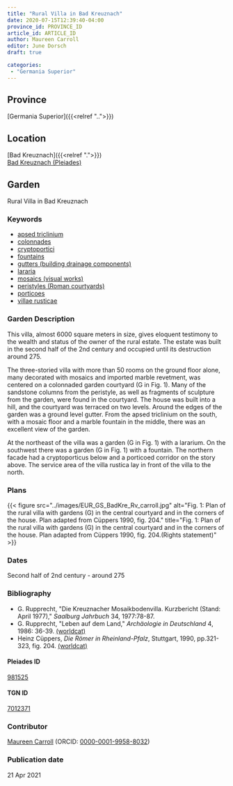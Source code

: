 ```yaml
---
title: "Rural Villa in Bad Kreuznach"
date: 2020-07-15T12:39:40-04:00
province_id: PROVINCE_ID
article_id: ARTICLE_ID
author: Maureen Carroll
editor: June Dorsch
draft: true

categories:
 - "Germania Superior"
---
```


## Province

[Germania Superior]({{<relref "..">}})  

<!--### Province Description-->

<!-- DESCRIPTION -->


## Location

[Bad Kreuznach]({{<relref ".">}}) \
[Bad Kreuznach (Pleiades)](https://pleiades.stoa.org/places/981525)

<!--### Location Description-->

<!-- LEAVE THIS BLANK FOR NOW -->

<!--## Sublocation-->

<!--
[AREA WITHIN LOCATION, LIKE “PALATINE HILL”](GEOREFERENCE LINK)
A sublocation is any area larger than an individual garden, but located within a location. I would always try to include a link to a controlled vocabulary here if possible. This ID may well be different from the Garden ID, e.g., Pompeii versus a Garden in one of the houses which has its own Pleiades ID.
-->

<!--### Sublocation Description-->

<!-- DESCRIPTION -->

## Garden

Rural Villa in Bad Kreuznach

### Keywords

- [apsed triclinium](#)
- [colonnades](http://vocab.getty.edu/page/aat/300002613)
- [cryptoportici](http://vocab.getty.edu/page/aat/300004295)
- [fountains](http://vocab.getty.edu/page/aat/300006179)
- [gutters (building drainage components)](http://vocab.getty.edu/page/aat/300052565)
- [lararia](http://vocab.getty.edu/page/aat/300400600)
- [mosaics (visual works)](http://vocab.getty.edu/page/aat/300015342)
- [peristyles (Roman courtyards)](http://vocab.getty.edu/page/aat/300080971)
- [porticoes](http://vocab.getty.edu/page/aat/300004145)
- [villae rusticae](http://vocab.getty.edu/page/aat/300005518)

### Garden Description

This villa, almost 6000 square meters in size, gives eloquent testimony to the wealth and status of the owner of the rural estate. The estate was built in the second half of the 2nd century and occupied until its destruction around 275.

The three-storied villa with more than 50 rooms on the ground floor alone, many decorated with mosaics and imported marble revetment, was centered on a colonnaded garden courtyard (G in Fig. 1). Many of the sandstone columns from the peristyle, as well as fragments of sculpture from the garden, were found in the courtyard. The house was built into a hill, and the courtyard was terraced on two levels. Around the edges of the garden was a ground level gutter. From the apsed triclinium on the south, with a mosaic floor and a marble fountain in the middle, there was an excellent view of the garden.

At the northeast of the villa was a garden (G in Fig. 1) with a lararium. On the southwest there was a garden (G in Fig. 1) with a fountain. The northern facade had a cryptoporticus below and a porticoed corridor on the story above. The service area of the villa rustica lay in front of the villa to the north.

<!--### Maps-->

<!--
{{< figure src="../images/image_name.ext" alt="alt_text" title="CAPTION" >}}
-->

### Plans

{{< figure src="../images/EUR_GS_BadKre_Rv_carroll.jpg" alt="Fig. 1: Plan of the rural villa with gardens (G) in the central courtyard and in the corners of the house. Plan adapted from Cüppers 1990, fig. 204." title="Fig. 1: Plan of the rural villa with gardens (G) in the central courtyard and in the corners of the house. Plan adapted from Cüppers 1990, fig. 204.(Rights statement)" >}}

<!--### Images-->

<!--
{{< figure src="../images/image_name.ext" alt="alt_text" title="CAPTION" >}}
-->

### Dates

Second half of 2nd century - around 275

### Bibliography

* G. Rupprecht, "Die Kreuznacher Mosaikbodenvilla. Kurzbericht (Stand: April 1977)," *Saalburg Jahrbuch* 34, 1977:78-87.
* G. Rupprecht, "Leben auf dem Land," *Archäologie in Deutschland* 4, 1986: 36-39. [(worldcat)](http://www.worldcat.org/oclc/7788112662)
* Heinz Cüppers, *Die Römer in Rheinland-Pfalz*, Stuttgart, 1990, pp.321-323, fig. 204. [(worldcat)](http://www.worldcat.org/oclc/1040869002)

<!--#### Periodo ID-->

<!-- [PERIODO_ID](https://pleiades.stoa.org/places/PLEIADES_ID) -->

#### Pleiades ID

[981525](https://pleiades.stoa.org/places/981525)

#### TGN ID

[7012371](http://vocab.getty.edu/page/tgn/7012371)

### Contributor

[Maureen Carroll](https://www.sheffield.ac.uk/archaeology/our-people/academic-staff/maureen-carroll) (ORCID: [0000-0001-9958-8032](https://orcid.org/0000-0001-9958-8032))

### Publication date


21 Apr 2021


<!--### Related articles-->

<!-- Links to other related articles. Leave blank for now -->